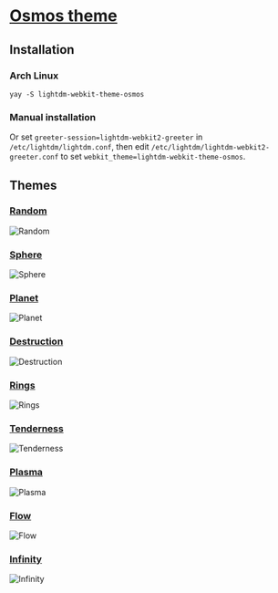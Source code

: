 # [Osmos theme](https://warinyourself.github.io/lightdm-webkit-theme-osmos/)

## Installation

### Arch Linux

```
yay -S lightdm-webkit-theme-osmos
```

### Manual installation

Or set `greeter-session=lightdm-webkit2-greeter` in `/etc/lightdm/lightdm.conf`, then edit `/etc/lightdm/lightdm-webkit2-greeter.conf` to set `webkit_theme=lightdm-webkit-theme-osmos`.

## Themes
### [Random](https://warinyourself.github.io/lightdm-webkit-theme-osmos/?pxratio=0.8&animation-speed=5&symmetry=0.01&thickness=0.1&hue=360&brightness=1&invert=false&blur=false&no-transition=false&show-framerate=false&only-ui=true&themeName=Random)
![Random](https://user-images.githubusercontent.com/83131232/153943224-2264f687-7c81-4d06-8424-3f31f8aefd66.png)
### [Sphere](https://warinyourself.github.io/lightdm-webkit-theme-osmos/?pxratio=0.8&invert=false&hue=21&brightness=1&animation-speed=7.32&size=1.75&blur=false&no-transition=false&show-framerate=false&only-ui=false&themeName=Sphere)
![Sphere](https://user-images.githubusercontent.com/83131232/153943231-0523905f-66e7-41a5-980b-1246a3ec2438.png)
### [Planet](https://warinyourself.github.io/lightdm-webkit-theme-osmos/?pxratio=0.8&animation-speed=5&position=7.02&blur=false&no-transition=false&show-framerate=false&only-ui=true&themeName=Planet)
![Planet](https://user-images.githubusercontent.com/83131232/153943216-0f5da865-e8e1-4d79-8df3-56db406a5de2.png)
### [Destruction](https://warinyourself.github.io/lightdm-webkit-theme-osmos/?pxratio=0.8&position=1&perspective=0.02&animation-speed=10&blur=false&no-transition=false&show-framerate=false&only-ui=true&themeName=Destruction)
![Destruction](https://user-images.githubusercontent.com/83131232/153943194-bd44a36b-7aec-4fa1-974a-93ab39cb5947.png)
### [Rings](https://warinyourself.github.io/lightdm-webkit-theme-osmos/?animation-speed=5&blur=false&hue=0.03&no-transition=false&only-ui=true&pxratio=0.8&show-framerate=false&themeName=Rings&zoom=74.3)
![Rings](https://user-images.githubusercontent.com/83131232/153943227-ba025898-4141-4d00-9db0-7f1b951aa05a.png)
### [Tenderness](https://warinyourself.github.io/lightdm-webkit-theme-osmos/?pxratio=0.8&animation-speed=10&blur=false&no-transition=false&show-framerate=false&only-ui=false&themeName=Tenderness)
![Tenderness](https://user-images.githubusercontent.com/83131232/153943232-b6989a78-5871-4844-b2c0-8b1202ac53f2.png)

### [Plasma](https://warinyourself.github.io/lightdm-webkit-theme-osmos/?pxratio=0.8&hue=81&animation-speed=10&blur=false&no-transition=false&show-framerate=false&only-ui=false&themeName=Plasma)
![Plasma](https://user-images.githubusercontent.com/83131232/153943346-c09fcbaa-0b57-43d6-98fc-5b43d0f65f25.png)
### [Flow](https://warinyourself.github.io/lightdm-webkit-theme-osmos/?pxratio=0.8&animation-speed=10&size=1&blur=false&no-transition=false&show-framerate=false&only-ui=false&themeName=Flow)
![Flow](https://user-images.githubusercontent.com/83131232/153943203-cfa24684-c94f-4763-945d-3875cd2f0a69.png)

### [Infinity](https://warinyourself.github.io/lightdm-webkit-theme-osmos/?palette=3&size=11&amount=50&animation-speed=20&blur=false&no-transition=false&show-framerate=false&only-ui=true&themeName=Infinity)
![Infinity](https://user-images.githubusercontent.com/83131232/153943210-e4cc3bc3-3ade-4323-a216-acf787b61d76.png)
